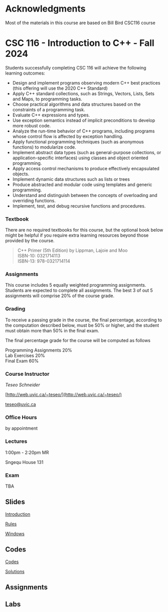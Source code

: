 # Acknowledgments
Most of the materials in this course are based on Bill Bird CSC116 course

# CSC 116 - Introduction to C++ - Fall 2024

Students successfully completing CSC 116 will achieve the following learning outcomes:

- Design and implement programs observing modern C++ best practices (this offering will use the 2020 C++ Standard)
- Apply C++ standard collections, such as Strings, Vectors, Lists, Sets and Maps, to programming tasks.
- Choose practical algorithms and data structures based on the constraints of a programming task.
- Evaluate C++ expressions and types.
- Use exception semantics instead of implicit preconditions to develop more robust code.
- Analyze the run-time behavior of C++ programs, including programs whose control flow is affected by exception handling.
- Apply functional programming techniques (such as anonymous functions) to modularize code.
- Implement abstract data types (such as general-purpose collections, or application-specific interfaces) using classes and object oriented programming.
- Apply access control mechanisms to produce effectively encapsulated objects.
- Implement dynamic data structures such as lists or trees
- Produce abstracted and modular code using templates and generic programming.
- Understand and distinguish between the concepts of overloading and overriding functions.
- Implement, test, and debug recursive functions and procedures.

### Textbook

There are no required textbooks for this course, but the optional book below might be helpful if you require extra learning resources beyond those provided by the course.


> C++ Primer (5th Edition) by Lippman, Lajoie and Moo <br>
> ISBN-10: 0321714113 <br>
> ISBN-13: 978-0321714114

### Assignments

This course includes 5 equally weighted programming assignments. Students are expected to complete all assignments. The best 3 of out 5 assignments will comprise 20% of the course grade.

### Grading

To receive a passing grade in the course, the final percentage, according to the computation described below, must be 50% or higher, and the student must obtain more than 50% in the final exam.

The final percentage grade for the course will be computed as follows

Programming Assignments	20%<br>
Lab Exercises	20%<br>
Final Exam	60%<br>


### Course Instructor

*Teseo Schneider*

[http://web.uvic.ca/~teseo/](http://web.uvic.ca/~teseo/)

[teseo@uvic.ca](mailto:teseo@uvic.ca)

### Office Hours

by appointment

### Lectures

1:00pm - 2:20pm MR

Sngequ House 131


### Exam

TBA

## Slides

[Introduction](intro.pdf)

[Rules](Rules.md)

[Windows](Windows.md)

## Codes

[Codes](codes)

[Solutions](codes/solutions)

## Assignments


## Labs
